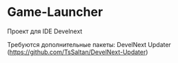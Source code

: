 # Game-Launcher
 Проект для IDE Develnext
 
 Требуются дополнительные пакеты: DevelNext Updater (https://github.com/TsSaltan/DevelNext-Updater)
